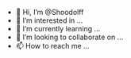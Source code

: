 - 👋 Hi, I’m @Shoodolff
- 👀 I’m interested in ...
- 🌱 I’m currently learning ...
- 💞️ I’m looking to collaborate on ...
- 📫 How to reach me ...

<!---
ShootingShow/ShootingShow is a ✨ special ✨ repository because its `README.md` (this file) appears on your GitHub profile.
You can click the Preview link to take a look at your changes.
--->
